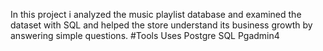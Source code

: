 In this project i analyzed the music playlist database and examined the dataset with SQL and helped the store understand its business growth by answering simple questions. #Tools Uses Postgre SQL Pgadmin4

